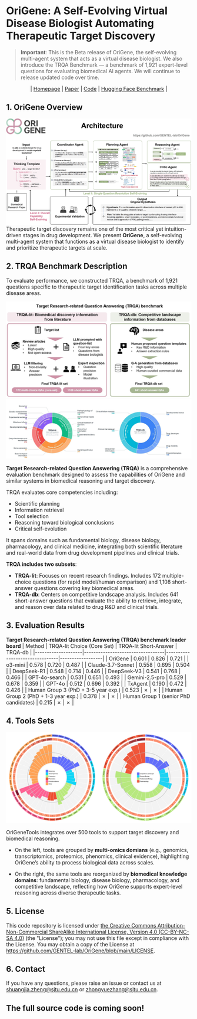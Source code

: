 # OriGene: A Self-Evolving Virtual Disease Biologist Automating Therapeutic Target Discovery

> **Important**: This is the Beta release of OriGene, the self-evolving multi-agent system that acts as a virtual disease biologist.
> We also introduce the TRQA Benchmark — a benchmark of 1,921 expert-level questions for evaluating biomedical AI agents.
> We will continue to release updated code over time.

<p align="center">
  | <a href="https://GENTEL-lab.io/OriGene">Homepage</a> |
  <a href="assets/OriGene.pdf">Paper</a> |
  <a href="https://github.com/GENTEL-lab/OriGene">Code</a> |
  <a href="https://huggingface.co/datasets/GENTEL-Lab/TRQA/">Hugging Face Benchmark</a> |
</p>



## 1. OriGene Overview
![Image](assets/OriGene_overview.jpg)
Therapeutic target discovery remains one of the most critical yet intuition-driven stages in drug development. We present **OriGene**, a self-evolving multi-agent system that functions as a virtual disease biologist to 
identify and prioritize therapeutic targets at scale. 

## 2. TRQA Benchmark Description
To evaluate performance, we constructed TRQA, a benchmark of 1,921 questions specific to therapeutic target identification tasks across multiple disease areas. 

![Image](assets/benchmark_construction.jpg)
![Image](assets/benchmark_description.jpg)

**Target Research-related Question Answering (TRQA)** is a comprehensive evaluation benchmark designed to assess the capabilities of OriGene and similar systems in biomedical reasoning and target discovery.

TRQA evaluates core competencies including:  
- Scientific planning  
- Information retrieval  
- Tool selection  
- Reasoning toward biological conclusions  
- Critical self-evolution  

It spans domains such as fundamental biology, disease biology, pharmacology, and clinical medicine, integrating both scientific literature and real-world data from drug development pipelines and clinical trials.

**TRQA includes two subsets**:
- **TRQA-lit**: Focuses on recent research findings. Includes 172 multiple-choice questions (for rapid model/human comparison) and 1,108 short-answer questions covering key biomedical areas.
- **TRQA-db**: Centers on competitive landscape analysis. Includes 641 short-answer questions that evaluate the ability to retrieve, integrate, and reason over data related to drug R&D and clinical trials.

## 3. Evaluation Results
**Target Research-related Question Answering (TRQA) benchmark leader board**
| Method             | TRQA-lit Choice (Core Set) | TRQA-lit Short-Answer  | TRQA-db  |
|--------------------|----------------------------------|--------------------------------|------------------|
| OriGene            | 0.601                            | 0.826                          | 0.721            |
| o3-mini            | 0.578                            | 0.720                          | 0.487            |
| Claude-3.7-Sonnet  | 0.558                            | 0.695                          | 0.504            |
| DeepSeek-R1        | 0.548                            | 0.714                          | 0.446            |
| DeepSeek-V3        | 0.541                            | 0.768                          | 0.466            |
| GPT-4o-search      | 0.531                            | 0.651                          | 0.493            |
| Gemini-2.5-pro     | 0.529                            | 0.678                          | 0.359            |
| GPT-4o             | 0.512                            | 0.696                          | 0.392            |
| TxAgent            | 0.190                            | 0.472                          | 0.426            |
| Human Group 3 (PhD + 3-5 year exp.)  | 0.523                            | ✗                          | ✗            |
| Human Group 2 (PhD + 1-3 year exp.)  | 0.378                            | ✗                          | ✗            |
| Human Group 1 (senior PhD candidates)  | 0.215                            | ✗                          | ✗            |

## 4. Tools Sets

![Image](assets/toolsets.jpg)

OriGeneTools integrates over 500 tools to support target discovery and biomedical reasoning.

- On the left, tools are grouped by **multi-omics domians** (e.g., genomics, transcriptomics, proteomics, phenomics, clinical evidence), highlighting OriGene’s ability to process biological data across scales.

- On the right, the same tools are reorganized by **biomedical knowledge domains**: fundamental biology, disease biology, pharmacology, and competitive landscape, reflecting how OriGene supports expert-level reasoning across diverse therapeutic tasks.

## 5. License

This code repository is licensed under [the Creative Commons Attribution-Non-Commercial ShareAlike International License, Version 4.0 (CC-BY-NC-SA 4.0)](https://creativecommons.org/licenses/by-nc-sa/4.0/) (the "License"); you may not use this file except in compliance with the License. You may obtain a copy of the License at https://github.com/GENTEL-lab/OriGene/blob/main/LICENSE.

## 6. Contact

If you have any questions, please raise an issue or contact us at [shuangjia.zheng@sjtu.edu.cn](mailto:shuangjia.zheng@sjtu.edu.cn) or [zhongyuezhang@sjtu.edu.cn](mailto:zhongyuezhang@sjtu.edu.cn).


## The full source code is coming soon!
